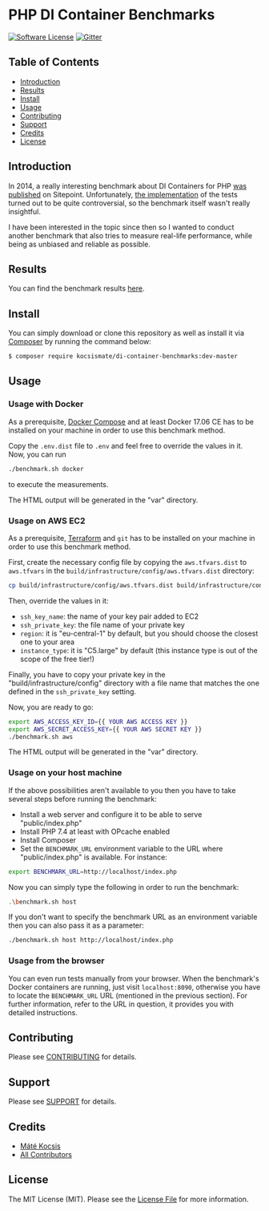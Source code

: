 # PHP DI Container Benchmarks

[![Software License][ico-license]](LICENSE.md)
[![Gitter][ico-gitter]][link-gitter]

## Table of Contents

* [Introduction](#introduction)
* [Results](#results)
* [Install](#install)
* [Usage](#usage)
* [Contributing](#contributing)
* [Support](#support)
* [Credits](#credits)
* [License](#license)

## Introduction

In 2014, a really interesting benchmark about DI Containers for PHP
[was published](https://www.sitepoint.com/php-dependency-injection-container-performance-benchmarks/) on Sitepoint.
Unfortunately, [the implementation](https://github.com/TomBZombie/php-dependency-injection-benchmarks) of the tests
turned out to be quite controversial, so the benchmark itself wasn't really insightful.

I have been interested in the topic since then so I wanted to conduct another benchmark that also tries to measure real-life
performance, while being as unbiased and reliable as possible.

## Results

You can find the benchmark results [here](https://rawgit.com/kocsismate/php-di-container-benchmarks/master/var/benchmark.html).

## Install

You can simply download or clone this repository as well as install it via [Composer](https://getcomposer.org) by
running the command below:

```bash
$ composer require kocsismate/di-container-benchmarks:dev-master
```

## Usage

### Usage with Docker

As a prerequisite, [Docker Compose](https://www.docker.com/products/docker-compose) and at least Docker
17.06 CE has to be installed on your machine in order to use this benchmark method.

Copy the `.env.dist` file to `.env` and feel free to override the values in it. Now, you can run

```bash
./benchmark.sh docker
```

to execute the measurements.

The HTML output will be generated in the "var" directory.

### Usage on AWS EC2

As a prerequisite, [Terraform](https://www.terraform.io) and `git` has to be installed on your machine
in order to use this benchmark method.

First, create the necessary config file by copying the `aws.tfvars.dist` to `aws.tfvars` in the
`build/infrastructure/config/aws.tfvars.dist` directory:

```bash
cp build/infrastructure/config/aws.tfvars.dist build/infrastructure/config/aws.tfvars
```

Then, override the values in it:

- `ssh_key_name`: the name of your key pair added to EC2
- `ssh_private_key`: the file name of your private key
- `region`: it is "eu-central-1" by default, but you should choose the closest one to your area
- `instance_type`: it is "C5.large" by default (this instance type is out of the scope of the free tier!)

Finally, you have to copy your private key in the "build/infrastructure/config" directory with a file name that matches
the one defined in the `ssh_private_key` setting.

Now, you are ready to go:

```bash
export AWS_ACCESS_KEY_ID={{ YOUR AWS ACCESS KEY }}
export AWS_SECRET_ACCESS_KEY={{ YOUR AWS SECRET KEY }}
./benchmark.sh aws
```

The HTML output will be generated in the "var" directory.

### Usage on your host machine

If the above possibilities aren't available to you then you have to take several steps before running the benchmark:

- Install a web server and configure it to be able to serve "public/index.php"
- Install PHP 7.4 at least with OPcache enabled
- Install Composer
- Set the `BENCHMARK_URL` environment variable to the URL where "public/index.php" is available. For instance:

```bash
export BENCHMARK_URL=http://localhost/index.php
``` 

Now you can simply type the following in order to run the benchmark:

```bash
.\benchmark.sh host
```

If you don't want to specify the benchmark URL as an environment variable then you can also pass it as a parameter:

```bash
./benchmark.sh host http://localhost/index.php
```

### Usage from the browser

You can even run tests manually from your browser. When the benchmark's Docker containers are running, just visit
`localhost:8090`, otherwise you have to locate the `BENCHMARK_URL` URL (mentioned in the previous section). For further
information, refer to the URL in question, it provides you with detailed instructions.

## Contributing

Please see [CONTRIBUTING](CONTRIBUTING.md) for details.

## Support

Please see [SUPPORT](SUPPORT.md) for details.

## Credits

- [Máté Kocsis][link-author]
- [All Contributors][link-contributors]

## License

The MIT License (MIT). Please see the [License File](LICENSE) for more information.

[ico-license]: https://img.shields.io/badge/license-MIT-brightgreen.svg
[ico-gitter]: https://badges.gitter.im/kocsismate/php-di-container-benchmarks.svg

[link-gitter]: https://gitter.im/kocsismate/php-di-container-benchmarks?utm_source=badge&utm_medium=badge&utm_campaign=pr-badge
[link-author]: https://github.com/kocsismate
[link-contributors]: ../../contributors
